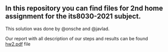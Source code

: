 ## In this repository you can find files for 2nd home assignment for the its8030-2021 subject.
This solution was done by @onsche and @javlad.

Our report with all description of our steps and results can be found [hw2.pdf](https://github.com/jvladar/Image-detection-and-segmentation-in-Python/files/7908443/hw2.pdf) file
